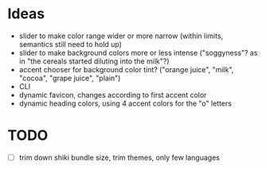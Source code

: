 # Ideas

- slider to make color range wider or more narrow (within limits, semantics still need to hold up)
- slider to make background colors more or less intense ("soggyness"? as in "the cereals started diluting into the milk"?)
- accent chooser for background color tint? ("orange juice", "milk", "cocoa", "grape juice", "plain")
- CLI
- dynamic favicon, changes according to first accent color
- dynamic heading colors, using 4 accent colors for the "o" letters

# TODO

- [ ] trim down shiki bundle size, trim themes, only few languages
